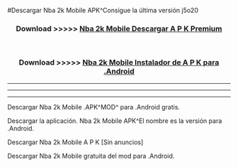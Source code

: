 #Descargar Nba 2k Mobile  APK^Consigue la última versión j5o20



<div align="center">
<h3>Download >>>>> <a href="https://es-sites.web.app/?es= Nba 2k Mobile ">Nba 2k Mobile  Descargar A P K Premium</a></h3><br>

<h3>Download >>>>> <a href="https://es-sites.web.app/?es= Nba 2k Mobile ">Nba 2k Mobile  Instalador de A P K para .Android</a></h3>
</div>


----------------------------------------------------------

----------------------------------------------------------

----------------------------------------------------------

Descargar Nba 2k Mobile  .APK^MOD^ para .Android gratis.

Descargar la aplicación. Nba 2k Mobile  APK^El nombre es la versión para .Android.

Descargar Nba 2k Mobile  A P K [Sin anuncios]

Descargar Nba 2k Mobile  gratuita del mod para .Android.